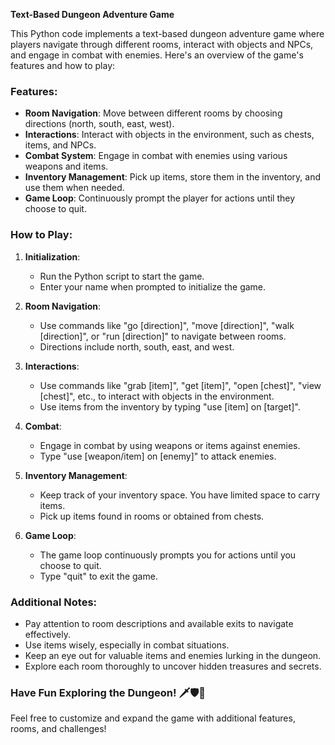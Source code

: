 **Text-Based Dungeon Adventure Game**

This Python code implements a text-based dungeon adventure game where players navigate through different rooms, interact with objects and NPCs, and engage in combat with enemies. Here's an overview of the game's features and how to play:

### Features:

- **Room Navigation**: Move between different rooms by choosing directions (north, south, east, west).
- **Interactions**: Interact with objects in the environment, such as chests, items, and NPCs.
- **Combat System**: Engage in combat with enemies using various weapons and items.
- **Inventory Management**: Pick up items, store them in the inventory, and use them when needed.
- **Game Loop**: Continuously prompt the player for actions until they choose to quit.

### How to Play:

1. **Initialization**:
   - Run the Python script to start the game.
   - Enter your name when prompted to initialize the game.

2. **Room Navigation**:
   - Use commands like "go [direction]", "move [direction]", "walk [direction]", or "run [direction]" to navigate between rooms.
   - Directions include north, south, east, and west.

3. **Interactions**:
   - Use commands like "grab [item]", "get [item]", "open [chest]", "view [chest]", etc., to interact with objects in the environment.
   - Use items from the inventory by typing "use [item] on [target]".

4. **Combat**:
   - Engage in combat by using weapons or items against enemies.
   - Type "use [weapon/item] on [enemy]" to attack enemies.

5. **Inventory Management**:
   - Keep track of your inventory space. You have limited space to carry items.
   - Pick up items found in rooms or obtained from chests.

6. **Game Loop**:
   - The game loop continuously prompts you for actions until you choose to quit.
   - Type "quit" to exit the game.

### Additional Notes:

- Pay attention to room descriptions and available exits to navigate effectively.
- Use items wisely, especially in combat situations.
- Keep an eye out for valuable items and enemies lurking in the dungeon.
- Explore each room thoroughly to uncover hidden treasures and secrets.

### Have Fun Exploring the Dungeon! 🗡️🛡️💎

Feel free to customize and expand the game with additional features, rooms, and challenges!
